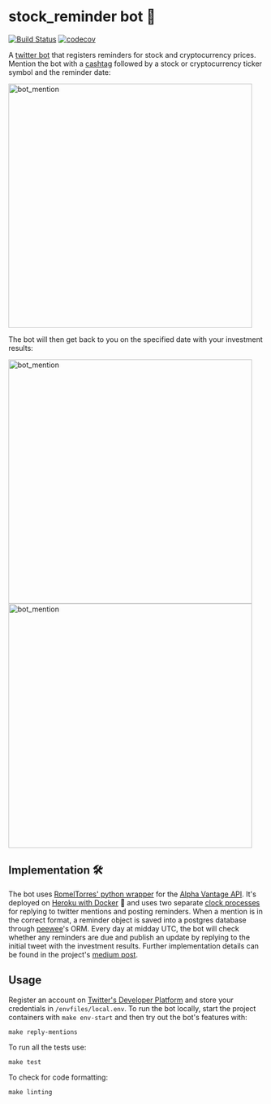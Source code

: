 # stock_reminder bot 🤖 
[![Build Status](https://travis-ci.org/luisgc93/stock_reminder_bot.svg?branch=master)](https://travis-ci.org/luisgc93/stock_reminder_bot) [![codecov](https://codecov.io/gh/luisgc93/stock_reminder_bot/branch/master/graph/badge.svg?token=2sx6C5pkSW)](https://codecov.io/gh/luisgc93/stock_reminder_bot)

A [twitter bot](https://twitter.com/stock_reminder) that registers reminders for stock and cryptocurrency prices.
Mention the bot with a [cashtag](https://money.cnn.com/2012/07/31/technology/twitter-cashtag/index.htm) followed by a stock or cryptocurrency ticker symbol and the reminder date:

<img width="480" alt="bot_mention" src="https://user-images.githubusercontent.com/32971373/102701956-09e00480-425d-11eb-8a0e-a38f274db994.png">


The bot will then get back to you on the specified date with your investment results:

<img width="480" alt="bot_mention" src="https://user-images.githubusercontent.com/32971373/102720078-4ad62880-42f2-11eb-942c-9de18e395dc1.png">

<img width="480" alt="bot_mention" src="https://user-images.githubusercontent.com/32971373/102701985-8ffc4b00-425d-11eb-980a-e3a97b45e297.png">

## Implementation 🛠️
The bot uses [RomelTorres' python wrapper](https://github.com/RomelTorres/alpha_vantage) for the [Alpha Vantage API](https://www.alphavantage.co/documentation/). It's deployed on [Heroku with Docker](https://devcenter.heroku.com/articles/build-docker-images-heroku-yml) 🐳 and uses two separate [clock processes](https://devcenter.heroku.com/articles/clock-processes-python) for replying to twitter mentions and posting reminders. When a mention is in the correct format, a reminder object is saved into a postgres database through [peewee](http://docs.peewee-orm.com/en/latest/)'s ORM. Every day at midday UTC, the bot will check whether any reminders are due and publish an update by replying to the initial tweet with the investment results. Further implementation details can be found in the project's [medium post](https://luisgc93.medium.com/building-a-stock-reminder-twitter-bot-with-python-and-alpha-vantage-api-24189566e705).

## Usage
Register an account on [Twitter's Developer Platform](https://developer.twitter.com/en) and store your credentials in `/envfiles/local.env`.
To run the bot locally, start the project containers with `make env-start` and then try out the bot's features with:

`make reply-mentions`
 
To run all the tests use:
 
`make test`

To check for code formatting:

`make linting`
